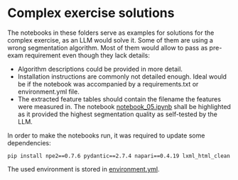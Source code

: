 # Complex exercise solutions
The notebooks in these folders serve as examples for solutions for the complex exercise, as an LLM would solve it. 
Some of them are using a wrong segmentation algorithm.
Most of them would allow to pass as pre-exam requirement even though they lack details: 
* Algorithm descriptions could be provided in more detail.
* Installation instructions are commonly not detailed enough. Ideal would be if the notebook was accompanied by a requirements.txt or environment.yml file.
* The extracted feature tables should contain the filename the features were measured in.
The notebook [notebook_05.ipynb](notebook_05.ipynb) shall be highlighted as it provided the highest segmentation quality as self-tested by the LLM.

In order to make the notebooks run, it was required to update some dependencies:
```
pip install npe2==0.7.6 pydantic==2.7.4 napari==0.4.19 lxml_html_clean
```

The used environment is stored in [environment.yml](environment.yml).